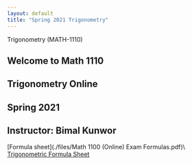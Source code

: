 ```yaml
---
layout: default
title: "Spring 2021 Trigonometry"
---
```

 Trigonometry (MATH-1110)


## Welcome to Math 1110 
## Trigonometry Online
## Spring 2021
## Instructor: Bimal Kunwor

[Formula sheet](./files/Math 1100 (Online) Exam Formulas.pdf)\\
[Trigonometric Formula Sheet](./files/trigformulas.pdf)